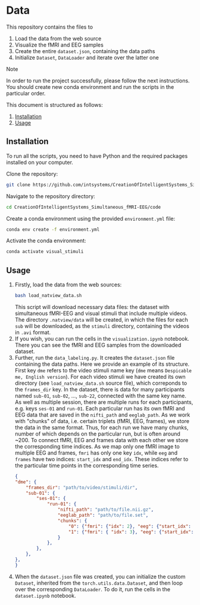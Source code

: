 # Data

This repository contains the files to
1. Load the data from the web source
2. Visualize the fMRI and EEG samples
3. Create the entire `dataset.json`, containing the data paths
4. Initialize `Dataset`, `DataLoader` and iterate over the latter one

> [!NOTE]
> In order to run the project successfully, please follow the next instructions.
> You should create new conda environment and run the scripts in the particular order.

This document is structured as follows:

1. [Installation](#installation)
2. [Usage](#usage)

## Installation <a name="installation"></a>

To run all the scripts, you need to have Python and the required packages installed on your computer.

Clone the repository:
```bash
git clone https://github.com/intsystems/CreationOfIntelligentSystems_Simultaneous_fMRI-EEG.git
```

Navigate to the repository directory:
```bash
cd CreationOfIntelligentSystems_Simultaneous_fMRI-EEG/code
```

Create a conda environment using the provided `environment.yml` file:
```bash
conda env create -f environment.yml
```

Activate the conda environment:
```bash
conda activate visual_stimuli
```

## Usage <a name="usage"></a>

1. Firstly, load the data from the web sources:
    ```bash
    bash load_natview_data.sh
    ```
    This script will download necessary data files: the dataset with simultaneous fMRI-EEG and visual stimuli that include multiple videos.
    The directory `.natview/data` will be created, in which the files for each `sub` will be downloaded, as the `stimuli` directory, containing the videos in `.avi` format.
2. If you wish, you can run the cells in the `visualization.ipynb` notebook. There you can see the fMRI and EEG samples from the downloaded dataset.
3. Further, run the `data_labeling.py`. It creates the `dataset.json` file containing the data paths. Here we provide an example of its structure. First key `dme` refers to the video stimuli name key (`dme` means `Despicable me, English version`). For each video stimuli we have created its own directory (see `load_natview_data.sh` source file), which correponds to the `frames_dir` key. In the dataset, there is data for many participants named `sub-01`, `sub-02`, ..., `sub-22`, connected with the same key name. As well as multiple session, there are multiple runs for each participants, e.g. keys `ses-01` and `run-01`. Each particular run has its own fMRI and EEG data that are saved in the `nifti_path` and `eeglab_path`. As we work with "chunks" of data, i.e. certain triplets (fMRI, EEG, frames), we store the data in the same format. Thus, for each run we have many chunks, number of which depends on the particular run, but is often around ~200. To connect fMRI, EEG and frames data with each other we store the corresponding time indices. As we map only one fMRI image to multiple EEG and frames, `fmri` has only one key `idx`, while `eeg` and `frames` have two indices: `start_idx` and `end_idx`. These indices refer to the particular time points in the corresponding time series.
    ```json
    {
    "dme": {
        "frames_dir": "path/to/video/stimuli/dir",
        "sub-01": {
            "ses-01": {
                "run-01": {
                    "nifti_path": "path/to/file.nii.gz",
                    "eeglab_path": "path/to/file.set",
                    "chunks": {
                        "0": {"fmri": {"idx": 2}, "eeg": {"start_idx": 0, "end_idx": 524}, "frames": {"start_idx": 0, "end_idx": 5}},
                        "1": {"fmri": { "idx": 3}, "eeg": {"start_idx": 525, "end_idx": 1049}, "frames": { "start_idx": 6, "end_idx": 11}},
                    }
                },
            },
        },
    },
    }
    ```
4. When the `dataset.json` file was created, you can initialize the custom `Dataset`, inherited from the `torch.utils.data.Dataset`, and then loop over the corresponding `DataLoader`. To do it, run the cells in the `dataset.ipynb` notebook.